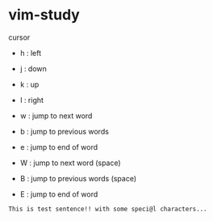 # vim-study


cursor 

- h : left
- j : down
- k : up
- l : right

- w : jump to next word 
- b : jump to previous words
- e : jump to end of word
- W : jump to next word (space)
- B : jump to previous words (space)
- E : jump to end of word

```
This is test sentence!! with some speci@l characters...
```
